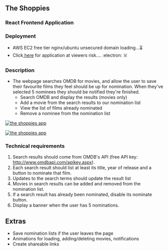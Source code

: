 ## The Shoppies

### React Frontend Application

### Deployment
- AWS EC2 free tier nginx/ubuntu unsecured domain loading...⏳
- Click<a href="http://ec2-3-94-145-160.compute-1.amazonaws.com/"> here</a> for application at viewers risk.... :electron: ☠️

### Description
- The webpage searches OMDB for movies, and allow the user to save their favourite films they feel should be up for nomination. When they've selected 5 nominees they should be notified they're finished.
   -  Search OMDB and display the results (movies only)
   -  Add a movie from the search results to our nomination list
   -  View the list of films already nominated
   -  Remove a nominee from the nomination list


<a href="https://giphy.com/gif/3facxx"><img src="https://media.giphy.com/media/PdmPhMjLbyXKMDQzqG/giphy.gif" title="the shoppies app"/></a>

<a href="https://giphy.com/gif/3facxx"><img src="https://media.giphy.com/media/8Lp2vPJAXVksqQyJ1l/giphy.gif" title="the shoppies app"/></a>

### Technical requirements
1. Search results should come from OMDB's API (free API key: http://www.omdbapi.com/apikey.aspx).
2. Each search result should list at least its title, year of release and a button to nominate that film.
3. Updates to the search terms should update the result list
4. Movies in search results can be added and removed from the nomination list.
5. If a search result has already been nominated, disable its nominate button.
6. Display a banner when the user has 5 nominations.


## Extras
- Save nomination lists if the user leaves the page
- Animations for loading, adding/deleting movies, notifications
- Create shareable links


